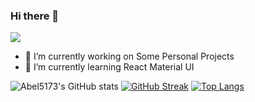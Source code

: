 ### Hi there 👋

![](https://komarev.com/ghpvc/?username=Abel5173&label=PROFILE+VIEWS)

- 🔭 I’m currently working on Some Personal Projects
- 🌱 I’m currently learning React Material UI

<!-- - 👯 I’m looking to collaborate on ...
- 🤔 I’m looking for help with ...
- 💬 Ask me about ...
- 📫 How to reach me: ...
- 😄 Pronouns: ...
- ⚡ Fun fact: ...
 -->
![Abel5173's GitHub stats](https://github-readme-stats.vercel.app/api?username=Abel5173&show_icons=true&theme=great-gatsby)
[![GitHub Streak](https://streak-stats.demolab.com/?user=Abel5173&theme=great-gatsby)](https://git.io/streak-stats)
[![Top Langs](https://github-readme-stats.vercel.app/api/top-langs/?username=Abel5173&layout=compact&theme=great-gatsby)](https://github.com/Abel5173/github-readme-stats)

